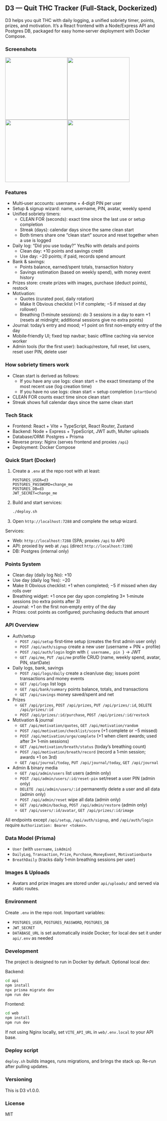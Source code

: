 ## D3 — Quit THC Tracker (Full‑Stack, Dockerized)

D3 helps you quit THC with daily logging, a unified sobriety timer, points, prizes, and motivation. It’s a React frontend with a Node/Express API and Postgres DB, packaged for easy home‑server deployment with Docker Compose.

### Screenshots
<img src="screenshots/1.jpg" width="200"/><img src="screenshots/2.jpg" width="200"/><img src="screenshots/3.jpg" width="200"/><img src="screenshots/4.jpg" width="200"/>


### Features
- Multi‑user accounts: username + 4‑digit PIN per user
- Setup & signup wizard: name, username, PIN, avatar, weekly spend
- Unified sobriety timers:
  - CLEAN FOR (seconds): exact time since the last use or setup completion
  - Streak (days): calendar days since the same clean start
  - Both timers share one “clean start” source and reset together when a use is logged
- Daily log: “Did you use today?” Yes/No with details and points
  - Clean day: +10 points and savings credit
  - Use day: −20 points; if paid, records spend amount
- Bank & savings:
  - Points balance, earned/spent totals, transaction history
  - Savings estimation (based on weekly spend), with money event history
- Prizes store: create prizes with images, purchase (deduct points), restock
- Motivation:
  - Quotes (curated pool, daily rotation)
  - Make It Obvious checklist (+1 if complete; −5 if missed at day rollover)
  - Breathing (1‑minute sessions): do 3 sessions in a day to earn +1 (resets at midnight; additional sessions give no extra points)
- Journal: today’s entry and mood; +1 point on first non‑empty entry of the day
- Mobile‑friendly UI; fixed top navbar; basic offline caching via service worker
- Admin tools (for the first user): backup/restore, full reset, list users, reset user PIN, delete user

### How sobriety timers work
- Clean start is derived as follows:
  - If you have any use logs: clean start = the exact timestamp of the most recent use (log creation time)
  - If you have no use logs: clean start = setup completion (`startDate`)
- CLEAN FOR counts exact time since clean start
- Streak shows full calendar days since the same clean start

### Tech Stack
- Frontend: React + Vite + TypeScript, React Router, Zustand
- Backend: Node + Express + TypeScript, JWT auth, Multer uploads
- Database/ORM: Postgres + Prisma
- Reverse proxy: Nginx (serves frontend and proxies `/api`)
- Deployment: Docker Compose

### Quick Start (Docker)
1. Create a `.env` at the repo root with at least:
   ```env
   POSTGRES_USER=d3
   POSTGRES_PASSWORD=change_me
   POSTGRES_DB=d3
   JWT_SECRET=change_me
   ```
2. Build and start services:
   ```bash
   ./deploy.sh
   ```
3. Open `http://localhost:7288` and complete the setup wizard.

Services:
- Web: `http://localhost:7288` (SPA; proxies `/api` to API)
- API: proxied by web at `/api` (direct `http://localhost:7289`)
- DB: Postgres (internal only)

### Points System
- Clean day (daily log No): +10
- Use day (daily log Yes): −20
- Make It Obvious checklist: +1 when completed; −5 if missed when day rolls over
- Breathing widget: +1 once per day upon completing 3× 1‑minute sessions (no extra points after 3)
- Journal: +1 on the first non‑empty entry of the day
- Prizes: cost points as configured; purchasing deducts that amount

### API Overview
- Auth/setup
  - `POST /api/setup` first‑time setup (creates the first admin user only)
  - `POST /api/auth/signup` create a new user (username + PIN + profile)
  - `POST /api/auth/login` login with `{ username, pin }` → JWT
  - `GET /api/me`, `PUT /api/me` profile CRUD (name, weekly spend, avatar, PIN, startDate)
- Daily logs, bank, savings
  - `POST /api/logs/daily` create a clean/use day; issues point transactions and money events
  - `GET /api/logs` list logs
  - `GET /api/bank/summary` points balance, totals, and transactions
  - `GET /api/savings` money saved/spent and net
- Prizes
  - `GET /api/prizes`, `POST /api/prizes`, `PUT /api/prizes/:id`, `DELETE /api/prizes/:id`
  - `POST /api/prizes/:id/purchase`, `POST /api/prizes/:id/restock`
- Motivation & journal
  - `GET /api/motivation/quotes`, `GET /api/motivation/random`
  - `POST /api/motivation/checklist/score` (+1 complete or −5 missed)
  - `POST /api/motivation/urge/complete` (+1 when client awards; used after 3× 1‑min sessions)
  - `GET /api/motivation/breath/status` (today’s breathing count)
  - `POST /api/motivation/breath/record` (record a 1‑min session; awards +1 on 3rd)
  - `GET /api/journal/today`, `PUT /api/journal/today`, `GET /api/journal`
- Admin & binary media
  - `GET /api/admin/users` list users (admin only)
  - `POST /api/admin/users/:id/reset-pin` set/reset a user PIN (admin only)
  - `DELETE /api/admin/users/:id` permanently delete a user and all data (admin only)
  - `POST /api/admin/reset` wipe all data (admin only)
  - `GET /api/admin/backup`, `POST /api/admin/restore` (admin only)
  - `GET /api/users/:id/avatar`, `GET /api/prizes/:id/image`

All endpoints except `/api/setup`, `/api/auth/signup`, and `/api/auth/login` require `Authorization: Bearer <token>`.

### Data Model (Prisma)
- `User` (with `username`, `isAdmin`)
- `DailyLog`, `Transaction`, `Prize`, `Purchase`, `MoneyEvent`, `MotivationQuote`
- `BreathDaily` (tracks daily 1‑min breathing sessions per user)

### Images & Uploads
- Avatars and prize images are stored under `api/uploads/` and served via static routes.

### Environment
Create `.env` in the repo root. Important variables:
- `POSTGRES_USER`, `POSTGRES_PASSWORD`, `POSTGRES_DB`
- `JWT_SECRET`
- `DATABASE_URL` is set automatically inside Docker; for local dev set it under `api/.env` as needed

### Development
The project is designed to run in Docker by default. Optional local dev:

Backend:
```bash
cd api
npm install
npx prisma migrate dev
npm run dev
```

Frontend:
```bash
cd web
npm install
npm run dev
```

If not using Nginx locally, set `VITE_API_URL` in `web/.env.local` to your API base.

### Deploy script
`deploy.sh` builds images, runs migrations, and brings the stack up. Re‑run after pulling updates.

### Versioning
This is D3 v1.0.0.

### License
MIT


